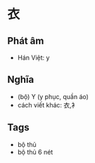 # 衣

## Phát âm
* Hán Việt: y

## Nghĩa
* (bộ) Y (y phục, quần áo)
* cách viết khác: 衣,衤

## Tags
* bộ thủ
* bộ thủ 6 nét

<script>window.HANZI_FIELD='衣';</script>